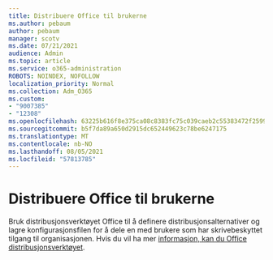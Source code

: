 ```yaml
---
title: Distribuere Office til brukerne
ms.author: pebaum
author: pebaum
manager: scotv
ms.date: 07/21/2021
audience: Admin
ms.topic: article
ms.service: o365-administration
ROBOTS: NOINDEX, NOFOLLOW
localization_priority: Normal
ms.collection: Adm_O365
ms.custom:
- "9007385"
- "12308"
ms.openlocfilehash: 63225b616f8e375ca08c8383fc75c039caeb2c55383472f259963f91f9944c55
ms.sourcegitcommit: b5f7da89a650d2915dc652449623c78be6247175
ms.translationtype: MT
ms.contentlocale: nb-NO
ms.lasthandoff: 08/05/2021
ms.locfileid: "57813785"
---
```

# <a name="deploy-office-to-your-users"></a>Distribuere Office til brukerne

Bruk distribusjonsverktøyet Office til å definere distribusjonsalternativer og lagre konfigurasjonsfilen for å dele en med brukere som har skrivebeskyttet tilgang til organisasjonen. Hvis du vil ha mer [informasjon, kan du Office distribusjonsverktøyet](https://admin.microsoft.com/AdminPortal/Home#/modernonboarding/cdnwizard).